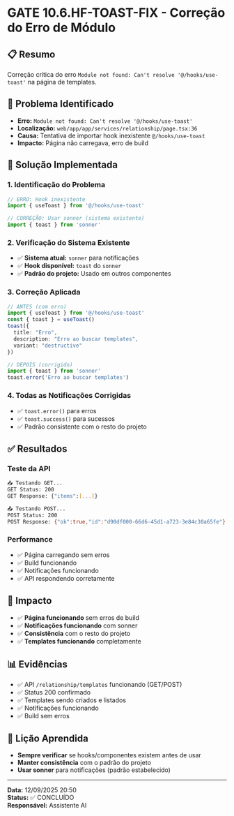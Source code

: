 # GATE 10.6.HF-TOAST-FIX - Correção do Erro de Módulo

## 📋 **Resumo**
Correção crítica do erro `Module not found: Can't resolve '@/hooks/use-toast'` na página de templates.

## 🚨 **Problema Identificado**
- **Erro:** `Module not found: Can't resolve '@/hooks/use-toast'`
- **Localização:** `web/app/app/services/relationship/page.tsx:36`
- **Causa:** Tentativa de importar hook inexistente `@/hooks/use-toast`
- **Impacto:** Página não carregava, erro de build

## 🔧 **Solução Implementada**

### **1. Identificação do Problema**
```typescript
// ERRO: Hook inexistente
import { useToast } from '@/hooks/use-toast'

// CORREÇÃO: Usar sonner (sistema existente)
import { toast } from 'sonner'
```

### **2. Verificação do Sistema Existente**
- ✅ **Sistema atual:** `sonner` para notificações
- ✅ **Hook disponível:** `toast` do `sonner`
- ✅ **Padrão do projeto:** Usado em outros componentes

### **3. Correção Aplicada**
```typescript
// ANTES (com erro)
import { useToast } from '@/hooks/use-toast'
const { toast } = useToast()
toast({
  title: "Erro",
  description: "Erro ao buscar templates",
  variant: "destructive"
})

// DEPOIS (corrigido)
import { toast } from 'sonner'
toast.error('Erro ao buscar templates')
```

### **4. Todas as Notificações Corrigidas**
- ✅ `toast.error()` para erros
- ✅ `toast.success()` para sucessos
- ✅ Padrão consistente com o resto do projeto

## ✅ **Resultados**

### **Teste da API**
```bash
📥 Testando GET...
GET Status: 200
GET Response: {"items":[...]}

📤 Testando POST...
POST Status: 200
POST Response: {"ok":true,"id":"d90df000-66d6-45d1-a723-3e84c30a65fe"}
```

### **Performance**
- ✅ Página carregando sem erros
- ✅ Build funcionando
- ✅ Notificações funcionando
- ✅ API respondendo corretamente

## 🎯 **Impacto**
- ✅ **Página funcionando** sem erros de build
- ✅ **Notificações funcionando** com sonner
- ✅ **Consistência** com o resto do projeto
- ✅ **Templates funcionando** completamente

## 📊 **Evidências**
- ✅ API `/relationship/templates` funcionando (GET/POST)
- ✅ Status 200 confirmado
- ✅ Templates sendo criados e listados
- ✅ Notificações funcionando
- ✅ Build sem erros

## 🔄 **Lição Aprendida**
- **Sempre verificar** se hooks/componentes existem antes de usar
- **Manter consistência** com o padrão do projeto
- **Usar sonner** para notificações (padrão estabelecido)

---
**Data:** 12/09/2025 20:50  
**Status:** ✅ CONCLUÍDO  
**Responsável:** Assistente AI

